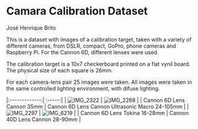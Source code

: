 # Camara Calibration Dataset

José Henrique Brito

This is a dataset with images of a calibration target, taken with a variety of different cameras, from DSLR, compact, GoPro, phone cameras and Raspberry Pi.
For the Cannon 6D, different lenses were used.

The calibration target is a 10x7 checkerboard printed on a flat vynil board. The physical size of each square is 26mm.

For each camera-lens pair 25 images were taken.
All images were taken in the same controlled lighting environment, with difuse lighting.

|:-------------:| :-----:|
|  ![IMG_2322](https://user-images.githubusercontent.com/19577316/119135388-3d0a0800-ba36-11eb-9d84-20b3acd5eb22.JPG) | ![IMG_2268](https://user-images.githubusercontent.com/19577316/119135623-93774680-ba36-11eb-8148-b42bb833f514.JPG)  |
| Cannon 6D Lens Cannon 35mm | Cannon 6D Lens Cannon Ultrasonic Macro 24-105mm |
| ![IMG_2297](https://user-images.githubusercontent.com/19577316/119135681-a427bc80-ba36-11eb-9da2-e2c9fc84cd3c.JPG) | ![IMG_6219](https://user-images.githubusercontent.com/19577316/119135767-c15c8b00-ba36-11eb-8888-fd49c6f6bcfd.JPG) |
| Cannon 6D Lens Tokina 16-28mm | Cannon 40D Lens Cannon 28-90mm |


